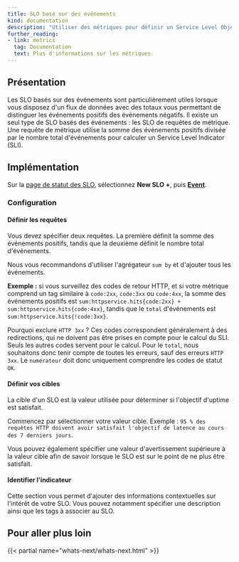 ```yaml
---
title: SLO basé sur des événements
kind: documentation
description: "Utiliser des métriques pour définir un Service Level Objective"
further_reading:
- link: metrics
  tag: Documentation
  text: Plus d'informations sur les métriques
---
```


## Présentation

Les SLO basés sur des événements sont particulièrement utiles lorsque vous disposez d'un flux de données avec des totaux vous permettant de distinguer les événements positifs des événements négatifs.
Il existe un seul type de SLO basés des événements : les SLO de requêtes de métrique. Une requête de métrique utilise la somme des événements positifs divisée par le nombre total d'événements pour calculer un Service Level Indicator (SLI).

## Implémentation

Sur la [page de statut des SLO][1], sélectionnez **New SLO +**, puis [**Event**][2].

### Configuration

#### Définir les requêtes

Vous devez spécifier deux requêtes. La première définit la somme des événements positifs, tandis que la deuxième définit le nombre total d'événements.

Nous vous recommandons d'utiliser l'agrégateur `sum by` et d'ajouter tous les événements.

**Exemple :** si vous surveillez des codes de retour HTTP, et si votre métrique comprend un tag similaire à `code:2xx`, `code:3xx` ou `code:4xx`, la somme des événements positifs est `sum:httpservice.hits{code:2xx} + sum:httpservice.hits{code:4xx}`, tandis que le `total` d'événements est `sum:httpservice.hits{!code:3xx}`.

Pourquoi exclure `HTTP 3xx` ? Ces codes correspondent généralement à des redirections, qui ne doivent pas être prises en compte pour le calcul du SLI. Seuls les autres codes servent pour le calcul. Pour le `total`, nous souhaitons donc tenir compte de toutes les erreurs, sauf des erreurs `HTTP 3xx`. Le `numérateur` doit donc uniquement comprendre les codes de statut `OK`.

#### Définir vos cibles

La cible d'un SLO est la valeur utilisée pour déterminer si l'objectif d'uptime est satisfait.

Commencez par sélectionner votre valeur cible. Exemple : `95 % des requêtes HTTP doivent avoir satisfait l'objectif de latence au cours des 7 derniers jours`.

Vous pouvez également spécifier une valeur d'avertissement supérieure à la valeur cible afin de savoir lorsque le SLO est sur le point de ne plus être satisfait.

#### Identifier l'indicateur

Cette section vous permet d'ajouter des informations contextuelles sur l'intérêt de votre SLO. Vous pouvez notamment spécifier une description ainsi que les tags à associer au SLO.

## Pour aller plus loin

{{< partial name="whats-next/whats-next.html" >}}

[1]: https://app.datadoghq.com/slo
[2]: https://app.datadoghq.com/slo/new/event
